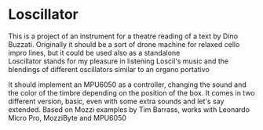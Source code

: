 # Loscillator
This is a project of an instrument for a theatre reading of a text by Dino Buzzati. 
Originally it should be a sort of drone machine for relaxed cello impro lines, but it could be used also as a standalone  
Loscillator stands for my pleasure in listening Loscil's music and the blendings of different oscillators similar to an organo portativo  

It should implement an MPU6050 as a controller, changing the sound and the color of the timbre depending on the position of the box. It comes in two different version, basic, even with some extra sounds and let's say extended. Based on Mozzi examples by Tim Barrass, works with Leonardo Micro Pro, MozziByte and MPU6050
